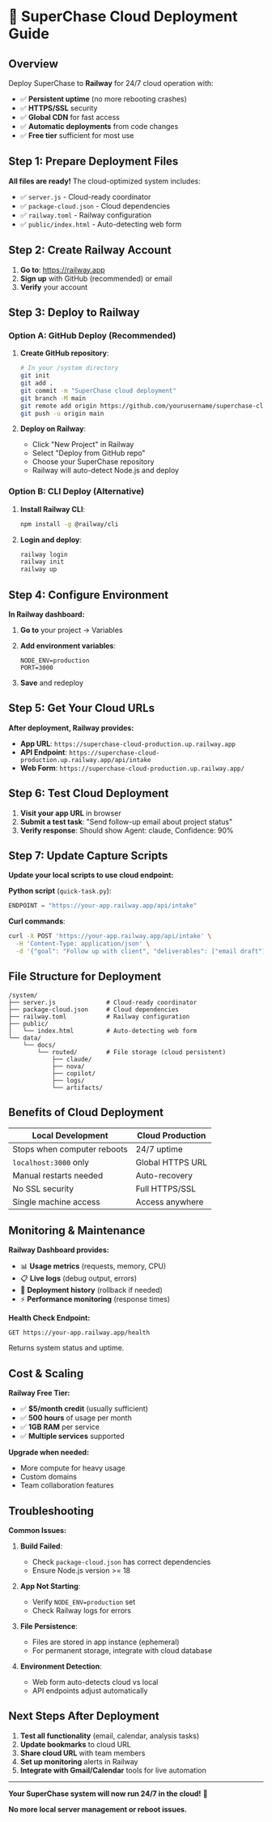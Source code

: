 # 🚀 SuperChase Cloud Deployment Guide

## Overview

Deploy SuperChase to **Railway** for 24/7 cloud operation with:
- ✅ **Persistent uptime** (no more rebooting crashes)
- ✅ **HTTPS/SSL** security 
- ✅ **Global CDN** for fast access
- ✅ **Automatic deployments** from code changes
- ✅ **Free tier** sufficient for most use

## Step 1: Prepare Deployment Files

**All files are ready!** The cloud-optimized system includes:
- ✅ `server.js` - Cloud-ready coordinator
- ✅ `package-cloud.json` - Cloud dependencies
- ✅ `railway.toml` - Railway configuration
- ✅ `public/index.html` - Auto-detecting web form

## Step 2: Create Railway Account

1. **Go to**: https://railway.app
2. **Sign up** with GitHub (recommended) or email
3. **Verify** your account

## Step 3: Deploy to Railway

### Option A: GitHub Deploy (Recommended)

1. **Create GitHub repository**:
   ```bash
   # In your /system directory
   git init
   git add .
   git commit -m "SuperChase cloud deployment"
   git branch -M main
   git remote add origin https://github.com/yourusername/superchase-cloud.git
   git push -u origin main
   ```

2. **Deploy on Railway**:
   - Click "New Project" in Railway
   - Select "Deploy from GitHub repo"
   - Choose your SuperChase repository
   - Railway will auto-detect Node.js and deploy

### Option B: CLI Deploy (Alternative)

1. **Install Railway CLI**:
   ```bash
   npm install -g @railway/cli
   ```

2. **Login and deploy**:
   ```bash
   railway login
   railway init
   railway up
   ```

## Step 4: Configure Environment

**In Railway dashboard:**

1. **Go to** your project → Variables
2. **Add environment variables**:
   ```
   NODE_ENV=production
   PORT=3000
   ```

3. **Save** and redeploy

## Step 5: Get Your Cloud URLs

**After deployment, Railway provides:**
- **App URL**: `https://superchase-cloud-production.up.railway.app`
- **API Endpoint**: `https://superchase-cloud-production.up.railway.app/api/intake`
- **Web Form**: `https://superchase-cloud-production.up.railway.app/`

## Step 6: Test Cloud Deployment

1. **Visit your app URL** in browser
2. **Submit a test task**: "Send follow-up email about project status"
3. **Verify response**: Should show Agent: claude, Confidence: 90%

## Step 7: Update Capture Scripts

**Update your local scripts to use cloud endpoint:**

**Python script** (`quick-task.py`):
```python
ENDPOINT = "https://your-app.railway.app/api/intake"
```

**Curl commands**:
```bash
curl -X POST 'https://your-app.railway.app/api/intake' \
  -H 'Content-Type: application/json' \
  -d '{"goal": "Follow up with client", "deliverables": ["email draft"]}'
```

## File Structure for Deployment

```
/system/
├── server.js              # Cloud-ready coordinator
├── package-cloud.json     # Cloud dependencies  
├── railway.toml           # Railway configuration
├── public/
│   └── index.html         # Auto-detecting web form
└── data/
    └── docs/
        └── routed/        # File storage (cloud persistent)
            ├── claude/
            ├── nova/
            ├── copilot/
            ├── logs/
            └── artifacts/
```

## Benefits of Cloud Deployment

| Local Development | Cloud Production |
|------------------|------------------|
| Stops when computer reboots | 24/7 uptime |
| `localhost:3000` only | Global HTTPS URL |
| Manual restarts needed | Auto-recovery |
| No SSL security | Full HTTPS/SSL |
| Single machine access | Access anywhere |

## Monitoring & Maintenance

**Railway Dashboard provides:**
- 📊 **Usage metrics** (requests, memory, CPU)
- 📋 **Live logs** (debug output, errors)
- 🚀 **Deployment history** (rollback if needed)
- ⚡ **Performance monitoring** (response times)

**Health Check Endpoint:**
```
GET https://your-app.railway.app/health
```

Returns system status and uptime.

## Cost & Scaling

**Railway Free Tier:**
- ✅ **$5/month credit** (usually sufficient)
- ✅ **500 hours** of usage per month
- ✅ **1GB RAM** per service
- ✅ **Multiple services** supported

**Upgrade when needed:**
- More compute for heavy usage
- Custom domains
- Team collaboration features

## Troubleshooting

**Common Issues:**

1. **Build Failed**:
   - Check `package-cloud.json` has correct dependencies
   - Ensure Node.js version >= 18

2. **App Not Starting**:
   - Verify `NODE_ENV=production` set
   - Check Railway logs for errors

3. **File Persistence**:
   - Files are stored in app instance (ephemeral)
   - For permanent storage, integrate with cloud database

4. **Environment Detection**:
   - Web form auto-detects cloud vs local
   - API endpoints adjust automatically

## Next Steps After Deployment

1. **Test all functionality** (email, calendar, analysis tasks)
2. **Update bookmarks** to cloud URL
3. **Share cloud URL** with team members
4. **Set up monitoring** alerts in Railway
5. **Integrate with Gmail/Calendar** tools for live automation

---

**Your SuperChase system will now run 24/7 in the cloud!** 🎉

**No more local server management or reboot issues.**